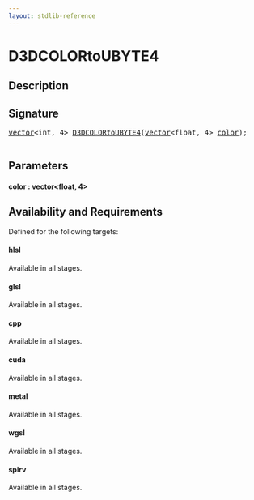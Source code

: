 ```yaml
---
layout: stdlib-reference
---
```


# D3DCOLORtoUBYTE4

## Description





## Signature 

<pre>
<a href="../types/vector/index.md" class="code_type">vector</a>&lt;<span class="code_keyword">int</span>, 4&gt; <a href="d3dcolortoubyte4-0234567abcde.md">D3DCOLORtoUBYTE4</a>(<a href="../types/vector/index.md" class="code_type">vector</a>&lt;<span class="code_keyword">float</span>, 4&gt; <a href="d3dcolortoubyte4-0234567abcde.md#decl-color" class="code_param">color</a>);

</pre>

## Parameters

####  <a id="decl-color"></a>color  : [vector](../types/vector/index.md)\<float, 4\>

## Availability and Requirements

Defined for the following targets:

#### hlsl
Available in all stages.

#### glsl
Available in all stages.

#### cpp
Available in all stages.

#### cuda
Available in all stages.

#### metal
Available in all stages.

#### wgsl
Available in all stages.

#### spirv
Available in all stages.




<script>
// Fix .md links to .html when on ReadTheDocs
if (window.location.hostname.includes('readthedocs') || 
    window.location.hostname.includes('rtfd.io')) {
  document.addEventListener('DOMContentLoaded', function() {
    const links = document.querySelectorAll('a');
    links.forEach(link => {
      const href = link.getAttribute('href');
      if (href && href.includes('.md')) {
        // This regex will handle .md links with or without fragment identifiers or query parameters
        link.href = link.href.replace(/(.+)\.md(#[^?]*)?(\?.*)?$/, '$1.html$2$3');
      }
    });
  });
}
</script>

